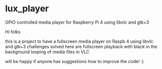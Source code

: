 # lux_player
GPIO controlled media player for Raspberry Pi 4 using libvlc and gtk+3

Hi folks

this is a project to have a fullscreen media player on Raspb 4 using libvlc and gtk+3
challenges solved here are fullscreen playback with black in the background
looping of media files in VLC

will be happy if anyone has suggestions how to improve the code! :)
